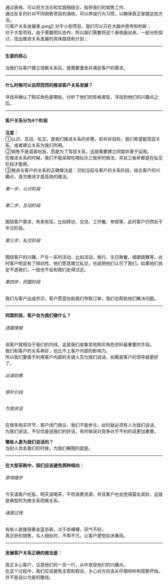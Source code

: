 通过表格，可以将方法论和实践相结合，指导我们的销售工作，       
通过反复的针对不同销售项目的演练，可以养成行为习惯，以确保真正掌握这些方法。     
![[客户关系发展表.jpeg]]
对于小型项目，我们可以只在大脑中思考和判断；      
对于大型项目，由于需要团队协作，所以我们需要将这个表格画出来，一起分析探讨，找出推进关系发展的具体路径和计划；        
****
#### 生意的核心
当我们与客户建立信赖关系后，就需要激发并满足客户的需求。
     
****
#### 什么时候可以自然而然的推进客户关系发展？
寻找并确认了购买角色是哪些，分析了他们的性格类型，寻找到他们的兴趣点之后。       
****
#### 客户关系分为4个阶段
**注意：**              
①认识、互动、私交，是我们推进关系的步骤，却并非目标，我们希望能驾驭关系，或者建立关系为我们所用。      
②销售不是请客吃饭，而是为了驾驭关系，这就需要建立同盟并善于运用。       
在推进关系的时候，我们不能采取吃喝玩乐三板斧的做法，并且三板斧都是在私交阶段才能用。         
③推进与客户的关系的正确做法是：识别当前与客户的关系阶段，结合客户的兴趣点，逐次推进才是高效的做法。       
     
###### 第一步，认识阶段

###### 第二步，互动阶段
围绕客户需求，有来有往，比如拜访、交流、工作餐、参观等，此时客户仍然处于中立阶段。           
###### 第三步，私交阶段
围绕客户的兴趣，产生一系列活动，比如活动、旅行、生日聚餐，唱歌跳舞等，此时客户明显有了倾向性，他们愿意建立私交，也说明他们认可了我们，如果他们肯定不选我们，一般也不会和我们走得过近。       

###### 第四步，同盟阶段
我们与客户达成共识，客户愿意协助我们夺取订单，我们也帮助他们解决问题。       
       
****
	   
#### 同盟阶段，客户会为我们做什么？  
###### 透露情报
该客户就相当于我们的内线，这是我们收集其他购买角色资料最重要的手段。      
我们和客户的关系再好，也比不上客户内部的影响力。      
所以我们要善于利用客户内部的关键人员为我们说话，如果是客户的领导就更好了。
###### 出谋划策
###### 穿针引线
###### 为我说话
在很多购买环节，客户闭门商议，我们不能参与，此时就必须有人为我们说话。    
为我们说话，不仅仅是说我们的好话，有时候说对竞争对手不利的话更加重要。      
     
**哪些人是为我们说话的？**    
当别人攻击我们的时候，为我们解围的就是。      
     
****
      
#### 在大型采购中，我们应该避免两种倾向：
###### 原地踏步
今天请客户吃饭，明天请喝茶，不但浪费资源，并且客户也会觉得莫名其妙，这就是典型的为做关系而做关系。        
###### 速度过快
有些人直接用黄金蓝去砸，过于赤裸裸，风气不好。      
真正好的销售，与人相处时，不卑不亢，让客户感觉如沐春风。       
*****
#### 发展客户关系正确的做法是：
真正关心客户，注意他们的一言一行，从中发现他们的兴趣点。       
在这个过程中，我们应该避免主观和假设，关心对方应该从仔细倾听和观察开始，并不是自以为是的撒钱。       